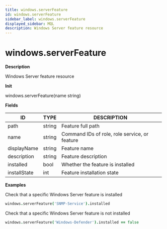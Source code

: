 ```yaml
---
title: windows.serverFeature
id: windows.serverFeature
sidebar_label: windows.serverFeature
displayed_sidebar: MQL
description: Windows Server feature resource
---
```


# windows.serverFeature

**Description**

Windows Server feature resource

**Init**

windows.serverFeature(name string)

**Fields**

| ID           | TYPE   | DESCRIPTION                                   |
| ------------ | ------ | --------------------------------------------- |
| path         | string | Feature full path                             |
| name         | string | Command IDs of role, role service, or feature |
| displayName  | string | Feature name                                  |
| description  | string | Feature description                           |
| installed    | bool   | Whether the feature is installed              |
| installState | int    | Feature installation state                    |

**Examples**

Check that a specific Windows Server feature is installed

```coffee
windows.serverFeature('SNMP-Service').installed
```

Check that a specific Windows Server feature is not installed

```coffee
windows.serverFeature('Windows-Defender').installed == false
```

